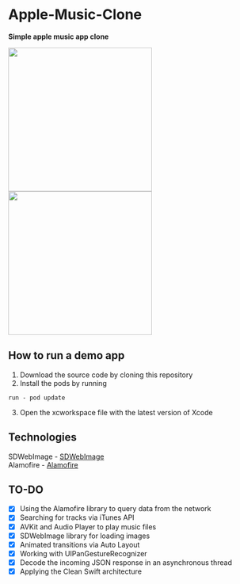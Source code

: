 # Apple-Music-Clone

**Simple apple music app clone**

<img width="290px" src="https://user-images.githubusercontent.com/5484111/123752132-5aa27b00-d8da-11eb-8c00-04a0dcef3537.jpeg" /></a>
<img width="290px" src="https://user-images.githubusercontent.com/5484111/123752114-58402100-d8da-11eb-9e53-211a420a7137.jpeg" /></a>


## How to run a demo app

1) Download the source code by cloning this repository<br/>
2) Install the pods by running
```
run - pod update
```
3) Open the xcworkspace file with the latest version of Xcode



## Technologies
SDWebImage - [SDWebImage](https://github.com/SDWebImage/SDWebImage)<br/>
Alamofire - [Alamofire](https://github.com/Alamofire/Alamofire)<br/>

## TO-DO
- [x] Using the Alamofire library to query data from the network
- [x] Searching for tracks via iTunes API
- [x] AVKit and Audio Player to play music files
- [x] SDWebImage library for loading images
- [x] Animated transitions via Auto Layout
- [x] Working with UIPanGestureRecognizer
- [x] Decode the incoming JSON response in an asynchronous thread
- [x] Applying the Clean Swift architecture
